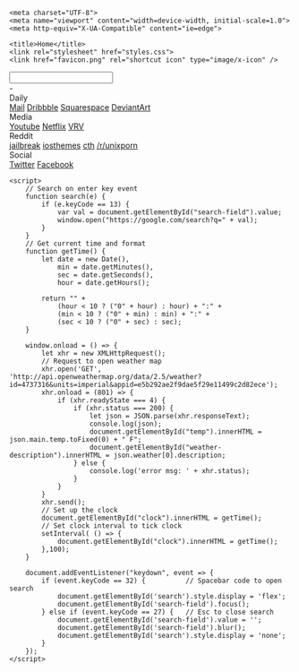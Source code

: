 <!DOCTYPE html>

<html lang="en">
<head>

    <meta charset="UTF-8">
    <meta name="viewport" content="width=device-width, initial-scale=1.0">
    <meta http-equiv="X-UA-Compatible" content="ie=edge">

    <title>Home</title>
    <link rel="stylesheet" href="styles.css">
    <link href="favicon.png" rel="shortcut icon" type="image/x-icon" />
</head>
<body>
    <div id="search">
        <input id="search-field" type="text" name="search-field" onkeypress="return search(event)"/>
    </div>
    <div class="container">
        <div id="clock"></div>
        <div class="weather-container">
            <div class="row">
                <div id="weather-description"class="inline"></div>
                <div class="inline">-</div>
                <div id="temp" class="inline"></div>
            </div>
        </div>
        <div class="bookmark-container">
            <div class="bookmark-set">
                <div class="bookmark-title">Daily</div>
                <div class="bookmark-inner-container">
                    <a class="bookmark" href="https://mail.google.com/" target="_blank">Mail</a>
                    <a class="bookmark" href="https://dribbble.com/shots" target="_blank">Dribbble</a>
                    <a class="bookmark" href="https://account.squarespace.com/" target="_blank">Squarespace</a>
                    <a class="bookmark" href="https://www.deviantart.com/" target="_blank">DeviantArt</a>
                </div>
            </div>
            <div class="bookmark-set">
                <div class="bookmark-title">Media</div>
                <div class="bookmark-inner-container">
                    <a class="bookmark" href="https://youtube.com" target="_blank">Youtube</a>
                    <a class="bookmark" href="https://netflix.com" target="_blank">Netflix</a>
                    <a class="bookmark" href="https://vrv.co/" target="_blank">VRV</a>
                </div>
            </div>
            <div class="bookmark-set">
            <div class="bookmark-title">Reddit</div>
                <div class="bookmark-inner-container">
                    <a class="bookmark" href="https://www.reddit.com/r/jailbreak/" target="_blank">jailbreak</a>
                    <a class="bookmark" href="https://www.reddit.com/r/iOSthemes/" target="_blank">iosthemes</a>
                    <a class="bookmark" href="https://www.reddit.com/r/ChapoTrapHouse/" target="_blank">cth</a>
                    <a class="bookmark" href="https://reddit.com/r/unixporn" target="_blank">/r/unixporn</a>
                </div>
            </div>
            <div class="bookmark-set">
                <div class="bookmark-title">Social</div>
                <div class="bookmark-inner-container">
                    <a class="bookmark" href="https://twitter.com" target="_blank">Twitter</a>
                    <a class="bookmark" href="https://facebook.com" target="_blank">Facebook</a>
                </div>
            </div>
        </div>
    </div>

    <script>
        // Search on enter key event
        function search(e) {
            if (e.keyCode == 13) {
                var val = document.getElementById("search-field").value;
                window.open("https://google.com/search?q=" + val);
            }
        }
        // Get current time and format
        function getTime() {
            let date = new Date(),
                min = date.getMinutes(),
                sec = date.getSeconds(),
                hour = date.getHours();

            return "" +
                (hour < 10 ? ("0" + hour) : hour) + ":" +
                (min < 10 ? ("0" + min) : min) + ":" +
                (sec < 10 ? ("0" + sec) : sec);
        }

        window.onload = () => {
            let xhr = new XMLHttpRequest();
            // Request to open weather map
            xhr.open('GET', 'http://api.openweathermap.org/data/2.5/weather?id=4737316&units=imperial&appid=e5b292ae2f9dae5f29e11499c2d82ece');
            xhr.onload = (801) => {
                if (xhr.readyState === 4) {
                    if (xhr.status === 200) {
                        let json = JSON.parse(xhr.responseText);
                        console.log(json);
                        document.getElementById("temp").innerHTML = json.main.temp.toFixed(0) + " F";
                        document.getElementById("weather-description").innerHTML = json.weather[0].description;
                    } else {
                        console.log('error msg: ' + xhr.status);
                    }
                }
            }
            xhr.send();
            // Set up the clock
            document.getElementById("clock").innerHTML = getTime();
            // Set clock interval to tick clock
            setInterval( () => {
                document.getElementById("clock").innerHTML = getTime();
            },100);
        }

        document.addEventListener("keydown", event => {
            if (event.keyCode == 32) {          // Spacebar code to open search
                document.getElementById('search').style.display = 'flex';
                document.getElementById('search-field').focus();
            } else if (event.keyCode == 27) {   // Esc to close search
                document.getElementById('search-field').value = '';
                document.getElementById('search-field').blur();
                document.getElementById('search').style.display = 'none';
            }
        });
    </script>
</body>
</html>
